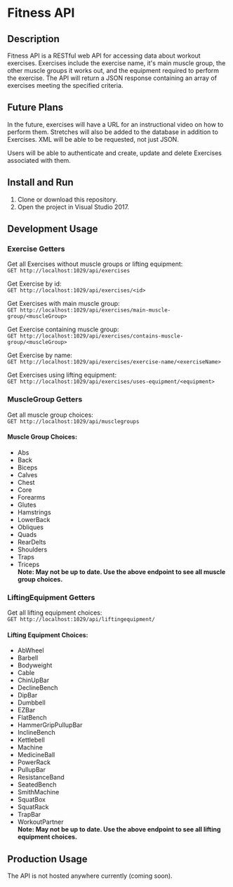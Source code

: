 # Fitness API

## Description
Fitness API is a RESTful web API for accessing data about workout exercises. Exercises include the exercise name, it's main muscle group, the other muscle groups it works out, and the equipment required to perform the exercise. The API will return a JSON response containing an array of exercises meeting the specified criteria.

## Future Plans
In the future, exercises will have a URL for an instructional video on how to perform them. Stretches will also be added to the database in addition to Exercises. XML will be able to be requested, not just JSON.

Users will be able to authenticate and create, update and delete Exercises associated with them.


## Install and Run
1. Clone or download this repository.
2. Open the project in Visual Studio 2017.

## Development Usage

### Exercise Getters
Get all Exercises without muscle groups or lifting equipment:  
`GET http://localhost:1029/api/exercises`

Get Exercise by id:  
`GET http://localhost:1029/api/exercises/<id>`

Get Exercises with main muscle group:  
`GET http://localhost:1029/api/exercises/main-muscle-group/<muscleGroup>`

Get Exercise containing muscle group:  
`GET http://localhost:1029/api/exercises/contains-muscle-group/<muscleGroup>`

Get Exercise by name:  
`GET http://localhost:1029/api/exercises/exercise-name/<exerciseName>`

Get Exercises using lifting equipment:  
`GET http://localhost:1029/api/exercises/uses-equipment/<equipment>`

### MuscleGroup Getters
Get all muscle group choices:  
`GET http://localhost:1029/api/musclegroups`

#### Muscle Group Choices:
- Abs
- Back
- Biceps
- Calves
- Chest
- Core
- Forearms
- Glutes
- Hamstrings
- LowerBack
- Obliques
- Quads
- RearDelts
- Shoulders
- Traps
- Triceps  
**Note: May not be up to date. Use the above endpoint to see all muscle group choices.**

### LiftingEquipment Getters
Get all lifting equipment choices:  
`GET http://localhost:1029/api/liftingequipment/`

#### Lifting Equipment Choices:
- AbWheel
- Barbell
- Bodyweight
- Cable
- ChinUpBar
- DeclineBench
- DipBar
- Dumbbell
- EZBar
- FlatBench
- HammerGripPullupBar
- InclineBench
- Kettlebell
- Machine
- MedicineBall
- PowerRack
- PullupBar
- ResistanceBand
- SeatedBench
- SmithMachine
- SquatBox
- SquatRack
- TrapBar
- WorkoutPartner  
**Note: May not be up to date. Use the above endpoint to see all lifting equipment choices.**

## Production Usage
The API is not hosted anywhere currently (coming soon).
